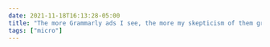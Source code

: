 ```yaml
---
date: 2021-11-18T16:13:28-05:00
title: "The more Grammarly ads I see, the more my skepticism of them grows."
tags: ["micro"]
---
```

